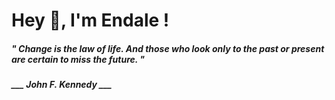 <h1 title="head"> Hey 👋, I'm Endale !</h1>

**<h5><i>" Change is the law of life. And those who look only to the past or present are certain to miss the future. "</i></h5>**

*<b>___ John F. Kennedy ___</b>*

